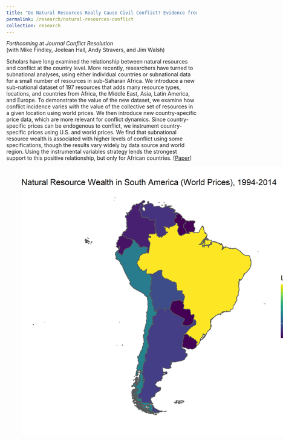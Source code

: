 ```yaml
---
title: "Do Natural Resources Really Cause Civil Conflict? Evidence from the New Global Resources Dataset"
permalink: /research/natural-resources-conflict
collection: research
---
```


*Forthcoming* at *Journal Conflict Resolution*  
(with Mike Findley, Joelean Hall, Andy Stravers, and Jim Walsh)

Scholars have long examined the relationship between natural resources and conflict at the country level. More recently, researchers have turned to subnational analyses, using either individual countries or subnational data for a small number of resources in sub-Saharan Africa. We introduce a new sub-national dataset of 197 resources that adds many resource types, locations, and countries from Africa, the Middle East, Asia, Latin America, and Europe. To demonstrate the value of the new dataset, we examine how conflict incidence varies with the value of the collective set of resources in a given location using world prices. We then introduce new country-specific price data, which are more relevant for conflict dynamics. Since country-specific prices can be endogenous to conflict, we instrument country-specific prices using U.S. and world prices. We find that subnational resource wealth is associated with higher levels of conflict using some specifications, though the results vary widely by data source and world region. Using the instrumental variables strategy lends the strongest support to this positive relationship, but only for African countries. [[Paper](https://mikedenly.com/files/natural-resources-conflict.pdf)]  
<figure style="width: 769px; height: 550px"  class="align-center">
  <img src="/images/south_america_map.png" alt="" />
</figure>